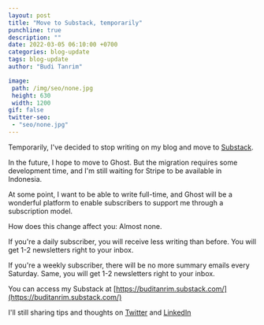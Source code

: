 ```yaml
---
layout: post
title: "Move to Substack, temporarily"
punchline: true
description: ""
date: 2022-03-05 06:10:00 +0700
categories: blog-update
tags: blog-update
author: "Budi Tanrim"

image:
 path: /img/seo/none.jpg
 height: 630
 width: 1200
gif: false
twitter-seo: 
 - "seo/none.jpg"
---
```


Temporarily, I've decided to stop writing on my blog and move to [Substack](https://buditanrim.substack.com/).

In the future, I hope to move to Ghost. But the migration requires some development time, and I'm still waiting for Stripe to be available in Indonesia.

At some point, I want to be able to write full-time, and Ghost will be a wonderful platform to enable subscribers to support me through a subscription model.

How does this change affect you: Almost none.

If you're a daily subscriber, you will receive less writing than before. You will get 1-2 newsletters right to your inbox.

If you're a weekly subscriber, there will be no more summary emails every Saturday. Same, you will get 1-2 newsletters right to your inbox.

You can access my Substack at [https://buditanrim.substack.com/](https://buditanrim.substack.com/)

I'll still sharing tips and thoughts on [Twitter](https://twitter.com/buditanrim/) and [LinkedIn](https://www.linkedin.com/in/buditanrim/)
